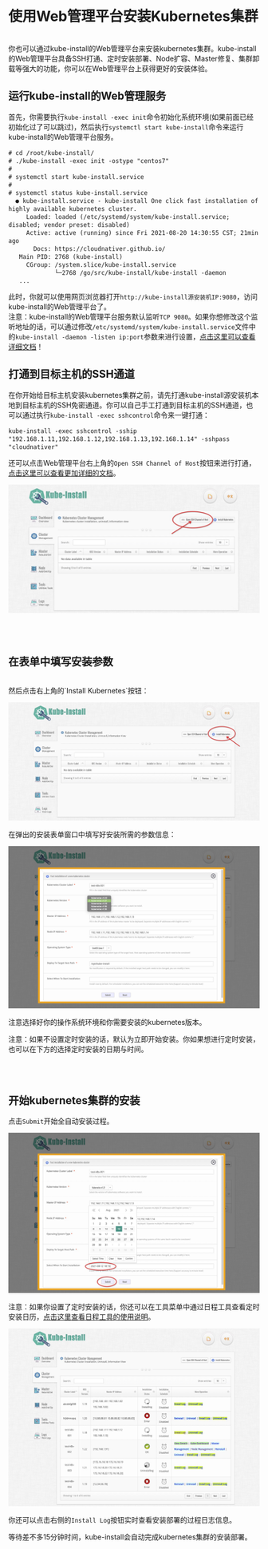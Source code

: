 
# 使用Web管理平台安装Kubernetes集群

<br>
你也可以通过kube-install的Web管理平台来安装kubernetes集群。kube-install的Web管理平台具备SSH打通、定时安装部署、Node扩容、Master修复、集群卸载等强大的功能，你可以在Web管理平台上获得更好的安装体验。
<br>

## 运行kube-install的Web管理服务

首先，你需要执行`kube-install -exec init`命令初始化系统环境(如果前面已经初始化过了可以跳过)，然后执行`systemctl start kube-install`命令来运行kube-install的Web管理平台服务。

```
# cd /root/kube-install/
# ./kube-install -exec init -ostype "centos7"
#
# systemctl start kube-install.service
#
# systemctl status kube-install.service
  ● kube-install.service - kube-install One click fast installation of highly available kubernetes cluster.
     Loaded: loaded (/etc/systemd/system/kube-install.service; disabled; vendor preset: disabled)
     Active: active (running) since Fri 2021-08-20 14:30:55 CST; 21min ago
       Docs: https://cloudnativer.github.io/
   Main PID: 2768 (kube-install)
     CGroup: /system.slice/kube-install.service
             └─2768 /go/src/kube-install/kube-install -daemon
   ...

```

此时，你就可以使用网页浏览器打开`http://kube-install源安装机IP:9080`，访问kube-install的Web管理平台了。
<br>
注意：kube-install的Web管理平台服务默认监听`TCP 9080`。如果你想修改这个监听地址的话，可以通过修改`/etc/systemd/system/kube-install.service`文件中的`kube-install -daemon -listen ip:port`参数来进行设置，<a href="docs/systemd0.7.md">点击这里可以查看详细文档</a>！<br>

## 打通到目标主机的SSH通道

在你开始给目标主机安装kubernetes集群之前，请先打通kube-install源安装机本地到目标主机的SSH免密通道。你可以自己手工打通到目标主机的SSH通道，也可以通过执行`kube-install -exec sshcontrol`命令来一键打通：<br>

```
kube-install -exec sshcontrol -sship "192.168.1.11,192.168.1.12,192.168.1.13,192.168.1.14" -sshpass "cloudnativer"
```

还可以点击Web管理平台右上角的`Open SSH Channel of Host`按钮来进行打通，<a href="docs/webssh0.7.md">点击这里可以查看更加详细的文档</a>。

![kube-dashboard](images/webssh001.jpg)

<br>
<br>

## 在表单中填写安装参数

<br>
然后点击右上角的`Install Kubernetes`按钮：

![kube-dashboard](images/webinstall001.jpg)

在弹出的安装表单窗口中填写好安装所需的参数信息：

![kube-dashboard](images/webinstall003.png)

注意选择好你的操作系统环境和你需要安装的kubernetes版本。

注意：如果不设置定时安装的话，默认为立即开始安装。你如果想进行定时安装，也可以在下方的选择定时安装的日期与时间。

<br>
<br>

## 开始kubernetes集群的安装

点击`Submit`开始全自动安装过程。

![kube-dashboard](images/webinstall004.jpg)

注意：如果你设置了定时安装的话，你还可以在工具菜单中通过日程工具查看定时安装日历，<a href="schedule0.7.md">点击这里查看日程工具的使用说明</a>。<br>

![kube-dashboard](images/webinstall002.jpg)

你还可以点击右侧的`Install Log`按钮实时查看安装部署的过程日志信息。<br>

等待差不多15分钟时间，kube-install会自动完成kubernetes集群的安装部署。

<br>
<br>
<br>
